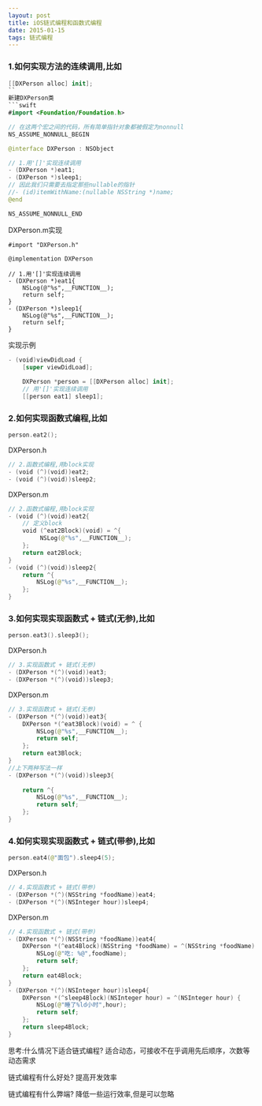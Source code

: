 ```yaml
---
layout: post
title: iOS链式编程和函数式编程
date: 2015-01-15
tags: 链式编程
---
```

### 1.如何实现方法的连续调用,比如
```swift
[[DXPerson alloc] init];
``
新建DXPerson类
```swift
#import <Foundation/Foundation.h>

// 在这两个宏之间的代码，所有简单指针对象都被假定为nonnull
NS_ASSUME_NONNULL_BEGIN

@interface DXPerson : NSObject

// 1.用'[]'实现连续调用
- (DXPerson *)eat1;
- (DXPerson *)sleep1;
// 因此我们只需要去指定那些nullable的指针
//- (id)itemWithName:(nullable NSString *)name;
@end

NS_ASSUME_NONNULL_END
```
DXPerson.m实现
```
#import "DXPerson.h"

@implementation DXPerson

// 1.用'[]'实现连续调用
- (DXPerson *)eat1{
    NSLog(@"%s",__FUNCTION__);
    return self;
}
- (DXPerson *)sleep1{
    NSLog(@"%s",__FUNCTION__);
    return self;
}
```

实现示例
```Swift
- (void)viewDidLoad {
    [super viewDidLoad];
    
    DXPerson *person = [[DXPerson alloc] init];
    // 用'[]'实现连续调用
    [[person eat1] sleep1];    
``` 

### 2.如何实现函数式编程,比如
```swift
person.eat2();
```
DXPerson.h
```swift
// 2.函数式编程,用block实现
- (void (^)(void))eat2;
- (void (^)(void))sleep2;
```
DXPerson.m
```swift
// 2.函数式编程,用block实现
- (void (^)(void))eat2{
    // 定义block
    void (^eat2Block)(void) = ^{
         NSLog(@"%s",__FUNCTION__);
    };
    return eat2Block;
}
- (void (^)(void))sleep2{
    return ^{
        NSLog(@"%s",__FUNCTION__);
    };
}
```

### 3.如何实现实现函数式 + 链式(无参),比如
```swift
person.eat3().sleep3();
```
DXPerson.h
```swift
// 3.实现函数式 + 链式(无参)
- (DXPerson *(^)(void))eat3;
- (DXPerson *(^)(void))sleep3;
```
DXPerson.m
```swift
// 3.实现函数式 + 链式(无参)
- (DXPerson *(^)(void))eat3{
    DXPerson *(^eat3Block)(void) = ^ {
        NSLog(@"%s",__FUNCTION__);
        return self;
    };
    return eat3Block;
}
//上下两种写法一样
- (DXPerson *(^)(void))sleep3{
    
    return ^{
        NSLog(@"%s",__FUNCTION__);
        return self;
    };
}
```


### 4.如何实现实现函数式 + 链式(带参),比如
```swift
person.eat4(@"面包").sleep4(5);
```
DXPerson.h
```swift
// 4.实现函数式 + 链式(带参)
- (DXPerson *(^)(NSString *foodName))eat4;
- (DXPerson *(^)(NSInteger hour))sleep4;
```
DXPerson.m
```swift
// 4.实现函数式 + 链式(带参)
- (DXPerson *(^)(NSString *foodName))eat4{
    DXPerson *(^eat4Block)(NSString *foodName) = ^(NSString *foodName) {
        NSLog(@"吃: %@",foodName);
        return self;
    };
    return eat4Block;
}
- (DXPerson *(^)(NSInteger hour))sleep4{
    DXPerson *(^sleep4Block)(NSInteger hour) = ^(NSInteger hour) {
        NSLog(@"睡了%ld小时",hour);
        return self;
    };
    return sleep4Block;
}
```
思考:什么情况下适合链式编程?
适合动态，可接收不在乎调用先后顺序，次数等动态需求

链式编程有什么好处?
提高开发效率

链式编程有什么弊端?
降低一些运行效率,但是可以忽略
